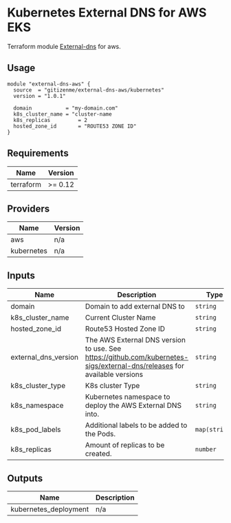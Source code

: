# Kubernetes External DNS for AWS EKS

Terraform module [External-dns](https://github.com/kubernetes-sigs/external-dns) for aws.

## Usage

```
module "external-dns-aws" {
  source  = "gitizenme/external-dns-aws/kubernetes"
  version = "1.0.1"

  domain           = "my-domain.com"
  k8s_cluster_name = "cluster-name
  k8s_replicas         = 2
  hosted_zone_id       = "ROUTE53 ZONE ID"
}
```

<!-- BEGINNING OF PRE-COMMIT-TERRAFORM DOCS HOOK -->
## Requirements

| Name | Version |
|------|---------|
| terraform | >= 0.12 |

## Providers

| Name | Version |
|------|---------|
| aws | n/a |
| kubernetes | n/a |

## Inputs

| Name | Description | Type | Default | Required |
|------|-------------|------|---------|:--------:|
| domain | Domain to add external DNS to | `string` | n/a | yes |
| k8s\_cluster\_name | Current Cluster Name | `string` | n/a | yes |
| hosted\_zone\_id | Route53 Hosted Zone ID | `string` | n/a | yes |
| external\_dns\_version | The AWS External DNS version to use. See https://github.com/kubernetes-sigs/external-dns/releases for available versions | `string` | `"0.7.6"` | no |
| k8s\_cluster\_type | K8s cluster Type | `string` | `"eks"` | no |
| k8s\_namespace | Kubernetes namespace to deploy the AWS External DNS into. | `string` | `"kube-system"` | no |
| k8s\_pod\_labels | Additional labels to be added to the Pods. | `map(string)` | `{}` | no |
| k8s\_replicas | Amount of replicas to be created. | `number` | `1` | no |

## Outputs

| Name | Description |
|------|-------------|
| kubernetes\_deployment | n/a |

<!-- END OF PRE-COMMIT-TERRAFORM DOCS HOOK -->
